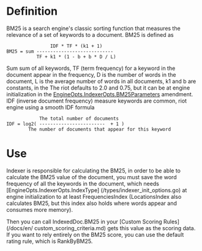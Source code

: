 # Definition

BM25 is a search engine's classic sorting function that measures the relevance of a set of keywords to a document. BM25 is defined as

                    IDF * TF * (k1 + 1)
    BM25 = sum ----------------------------
               TF + k1 * (1 - b + b * D / L)

Sum sum of all keywords, TF (term frequency) for a keyword in the document appear in the frequency, D is the number of words in the document, L is the average number of words in all documents, k1 and b are constants, in the The riot defaults to 2.0 and 0.75, but it can be at engine initialization in the  [EngineOpts.IndexerOpts.BM25Parameters](/types/indexer_init_options.go) amendment. IDF (inverse document frequency) measure keywords are common, riot engine using a smooth IDF formula

                The total number of documents
    IDF = log2( ------------------------  + 1 )
            The number of documents that appear for this keyword
# Use

Indexer is responsible for calculating the BM25, in order to be able to calculate the BM25 value of the document, you must save the word frequency of all the keywords in the document, which needs [EngineOpts.IndexerOpts.IndexType] (/types/indexer_init_options.go) at engine initialization to at least FrequenciesIndex (LocationsIndex also calculates BM25, but this index also holds where words appear and consumes more memory).

Then you can call IndexedDoc.BM25 in your [Custom Scoring Rules] (/docs/en/ custom_scoring_criteria.md) gets this value as the scoring data. If you want to rely entirely on the BM25 score, you can use the default rating rule, which is RankByBM25.


